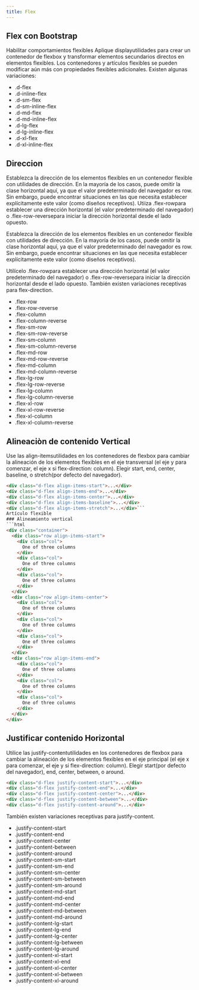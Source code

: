 ```yaml
---
title: Flex 
---
```



## Flex con Bootstrap
Habilitar comportamientos flexibles
Aplique displayutilidades para crear un contenedor de flexbox y transformar elementos secundarios directos en elementos flexibles. Los contenedores y artículos flexibles se pueden modificar aún más con propiedades flexibles adicionales.
Existen algunas variaciones:
- .d-flex
- .d-inline-flex
- .d-sm-flex
- .d-sm-inline-flex
- .d-md-flex
- .d-md-inline-flex
- .d-lg-flex
- .d-lg-inline-flex
- .d-xl-flex
- .d-xl-inline-flex

## Direccion
Establezca la dirección de los elementos flexibles en un contenedor flexible con utilidades de dirección. En la mayoría de los casos, puede omitir la clase horizontal aquí, ya que el valor predeterminado del navegador es row. Sin embargo, puede encontrar situaciones en las que necesita establecer explícitamente este valor (como diseños receptivos).
Utiiza .flex-rowpara establecer una dirección horizontal (el valor predeterminado del navegador) o .flex-row-reversepara iniciar la dirección horizontal desde el lado opuesto.

Establezca la dirección de los elementos flexibles en un contenedor flexible con utilidades de dirección. En la mayoría de los casos, puede omitir la clase horizontal aquí, ya que el valor predeterminado del navegador es row. Sin embargo, puede encontrar situaciones en las que necesita establecer explícitamente este valor (como diseños receptivos).

Utilícelo .flex-rowpara establecer una dirección horizontal (el valor predeterminado del navegador) o .flex-row-reversepara iniciar la dirección horizontal desde el lado opuesto.
También existen variaciones receptivas para flex-direction.

- .flex-row
- .flex-row-reverse
- .flex-column
- .flex-column-reverse
- .flex-sm-row
- .flex-sm-row-reverse
- .flex-sm-column
- .flex-sm-column-reverse
- .flex-md-row
- .flex-md-row-reverse
- .flex-md-column
- .flex-md-column-reverse
- .flex-lg-row
- .flex-lg-row-reverse
- .flex-lg-column
- .flex-lg-column-reverse
- .flex-xl-row
- .flex-xl-row-reverse
- .flex-xl-column
- .flex-xl-column-reverse

## Alineaciòn de contenido Vertical
Use las align-itemsutilidades en los contenedores de flexbox para cambiar la alineación de los elementos flexibles en el eje transversal (el eje y para comenzar, el eje x si flex-direction: column). Elegir start, end, center, baseline, o stretch(por defecto del navegador).
```html
<div class="d-flex align-items-start">...</div>
<div class="d-flex align-items-end">...</div>
<div class="d-flex align-items-center">...</div>
<div class="d-flex align-items-baseline">...</div>
<div class="d-flex align-items-stretch">...</div>```
Artículo flexible
### Alineamiento vertical
```html
<div class="container">
  <div class="row align-items-start">
    <div class="col">
      One of three columns
    </div>
    <div class="col">
      One of three columns
    </div>
    <div class="col">
      One of three columns
    </div>
  </div>
  <div class="row align-items-center">
    <div class="col">
      One of three columns
    </div>
    <div class="col">
      One of three columns
    </div>
    <div class="col">
      One of three columns
    </div>
  </div>
  <div class="row align-items-end">
    <div class="col">
      One of three columns
    </div>
    <div class="col">
      One of three columns
    </div>
    <div class="col">
      One of three columns
    </div>
  </div>
</div>
```

## Justificar contenido Horizontal
Utilice las justify-contentutilidades en los contenedores de flexbox para cambiar la alineación de los elementos flexibles en el eje principal (el eje x para comenzar, el eje y si flex-direction: column). Elegir start(por defecto del navegador), end, center, between, o around.
```html
<div class="d-flex justify-content-start">...</div>
<div class="d-flex justify-content-end">...</div>
<div class="d-flex justify-content-center">...</div>
<div class="d-flex justify-content-between">...</div>
<div class="d-flex justify-content-around">...</div>
```
También existen variaciones receptivas para justify-content.

- .justify-content-start
- .justify-content-end
- .justify-content-center
- .justify-content-between
- .justify-content-around
- .justify-content-sm-start
- .justify-content-sm-end
- .justify-content-sm-center
- .justify-content-sm-between
- .justify-content-sm-around
- .justify-content-md-start
- .justify-content-md-end
- .justify-content-md-center
- .justify-content-md-between
- .justify-content-md-around
- .justify-content-lg-start
- .justify-content-lg-end
- .justify-content-lg-center
- .justify-content-lg-between
- .justify-content-lg-around
- .justify-content-xl-start
- .justify-content-xl-end
- .justify-content-xl-center
- .justify-content-xl-between
- .justify-content-xl-around